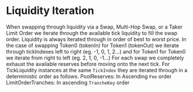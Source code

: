 # Liquidity Iteration

When swapping through liquidity via a Swap, Multi-Hop Swap, or a Taker Limit Order we iterate through the available tick liquidity to fill the swap order. Liquidity is always iterated through in order of best to worst price. In the case of swapping Token0 (tokenIn) for Token1 (tokenOut) we iterate through tickIndexes left to right (eg. -1, 0, 1, 2...) and for Token1 for Token0 we iterate from right to left (eg. 2, 1, 0, -1…) For each swap we completely exhaust the available reserves before moving onto the next tick. For TickLiquidity instances at the same `TickIndex` they are iterated through in a deterministic order as follows. PoolReserves: In Ascending `Fee` order LimitOrderTranches: In ascending `TrancheKey` order
